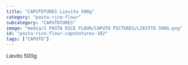 ```yaml
---
title: "CAPUTOTURES Lievito 500g"
category: "pasta-rice-flour"
subcategory: "CAPUTOTURES"
image: "media/2 PASTA RICE FLOUR/CAPUTO PICTURES/LIEVITO 500G.png"
id: "pasta-rice-flour-caputotures-102"
tags: ["CAPUTO"]
---
```


Lievito 500g
